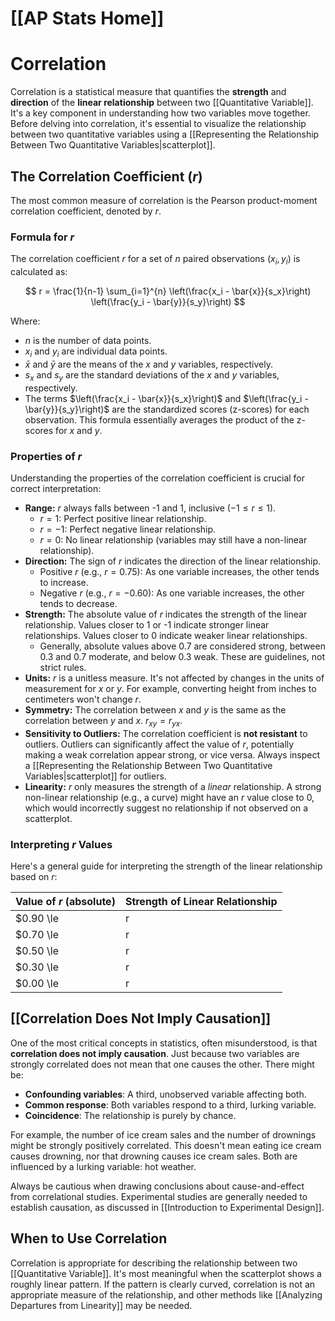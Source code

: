 # [[AP Stats Home]]
# Correlation

Correlation is a statistical measure that quantifies the **strength** and **direction** of the **linear relationship** between two [[Quantitative Variable]]. It's a key component in understanding how two variables move together. Before delving into correlation, it's essential to visualize the relationship between two quantitative variables using a [[Representing the Relationship Between Two Quantitative Variables|scatterplot]].

## The Correlation Coefficient ($r$)

The most common measure of correlation is the Pearson product-moment correlation coefficient, denoted by $r$.

### Formula for $r$

The correlation coefficient $r$ for a set of $n$ paired observations $(x_i, y_i)$ is calculated as:

$$
r = \frac{1}{n-1} \sum_{i=1}^{n} \left(\frac{x_i - \bar{x}}{s_x}\right) \left(\frac{y_i - \bar{y}}{s_y}\right)
$$

Where:
*   $n$ is the number of data points.
*   $x_i$ and $y_i$ are individual data points.
*   $\bar{x}$ and $\bar{y}$ are the means of the $x$ and $y$ variables, respectively.
*   $s_x$ and $s_y$ are the standard deviations of the $x$ and $y$ variables, respectively.
*   The terms $\left(\frac{x_i - \bar{x}}{s_x}\right)$ and $\left(\frac{y_i - \bar{y}}{s_y}\right)$ are the standardized scores (z-scores) for each observation. This formula essentially averages the product of the z-scores for $x$ and $y$.

### Properties of $r$

Understanding the properties of the correlation coefficient is crucial for correct interpretation:

*   **Range:** $r$ always falls between -1 and 1, inclusive ($-1 \le r \le 1$).
    *   $r = 1$: Perfect positive linear relationship.
    *   $r = -1$: Perfect negative linear relationship.
    *   $r = 0$: No linear relationship (variables may still have a non-linear relationship).
*   **Direction:** The sign of $r$ indicates the direction of the linear relationship.
    *   Positive $r$ (e.g., $r = 0.75$): As one variable increases, the other tends to increase.
    *   Negative $r$ (e.g., $r = -0.60$): As one variable increases, the other tends to decrease.
*   **Strength:** The absolute value of $r$ indicates the strength of the linear relationship. Values closer to 1 or -1 indicate stronger linear relationships. Values closer to 0 indicate weaker linear relationships.
    *   Generally, absolute values above 0.7 are considered strong, between 0.3 and 0.7 moderate, and below 0.3 weak. These are guidelines, not strict rules.
*   **Units:** $r$ is a unitless measure. It's not affected by changes in the units of measurement for $x$ or $y$. For example, converting height from inches to centimeters won't change $r$.
*   **Symmetry:** The correlation between $x$ and $y$ is the same as the correlation between $y$ and $x$. $r_{xy} = r_{yx}$.
*   **Sensitivity to Outliers:** The correlation coefficient is **not resistant** to outliers. Outliers can significantly affect the value of $r$, potentially making a weak correlation appear strong, or vice versa. Always inspect a [[Representing the Relationship Between Two Quantitative Variables|scatterplot]] for outliers.
*   **Linearity:** $r$ only measures the strength of a *linear* relationship. A strong non-linear relationship (e.g., a curve) might have an $r$ value close to 0, which would incorrectly suggest no relationship if not observed on a scatterplot.

### Interpreting $r$ Values

Here's a general guide for interpreting the strength of the linear relationship based on $r$:

| Value of $r$ (absolute) | Strength of Linear Relationship |
| :---------------------- | :------------------------------ |
| $0.90 \le |r| \le 1.00$  | Very Strong                     |
| $0.70 \le |r| < 0.90$   | Strong                          |
| $0.50 \le |r| < 0.70$   | Moderate                        |
| $0.30 \le |r| < 0.50$   | Weak                            |
| $0.00 \le |r| < 0.30$   | Very Weak or None               |

## [[Correlation Does Not Imply Causation]]

One of the most critical concepts in statistics, often misunderstood, is that **correlation does not imply causation**. Just because two variables are strongly correlated does not mean that one causes the other. There might be:
*   **Confounding variables**: A third, unobserved variable affecting both.
*   **Common response**: Both variables respond to a third, lurking variable.
*   **Coincidence**: The relationship is purely by chance.

For example, the number of ice cream sales and the number of drownings might be strongly positively correlated. This doesn't mean eating ice cream causes drowning, nor that drowning causes ice cream sales. Both are influenced by a lurking variable: hot weather.

Always be cautious when drawing conclusions about cause-and-effect from correlational studies. Experimental studies are generally needed to establish causation, as discussed in [[Introduction to Experimental Design]].

## When to Use Correlation

Correlation is appropriate for describing the relationship between two [[Quantitative Variable]]. It's most meaningful when the scatterplot shows a roughly linear pattern. If the pattern is clearly curved, correlation is not an appropriate measure of the relationship, and other methods like [[Analyzing Departures from Linearity]] may be needed.